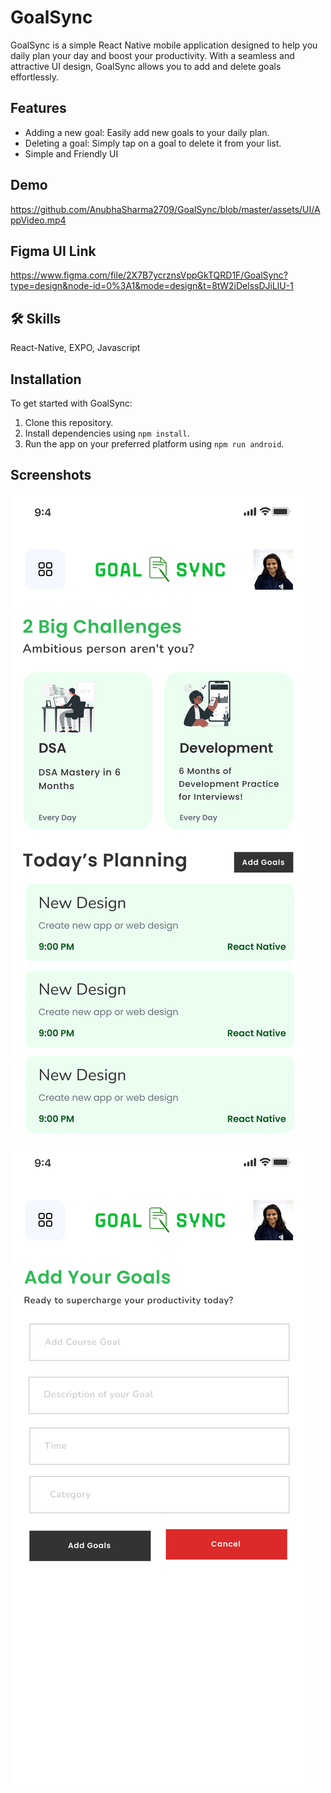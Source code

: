 
# GoalSync

GoalSync is a simple React Native mobile application designed to help you daily plan your day and boost your productivity. With a seamless and attractive UI design, GoalSync allows you to add and delete goals effortlessly.



## Features

- Adding a new goal: Easily add new goals to your daily plan.
- Deleting a goal: Simply tap on a goal to delete it from your list.
- Simple and Friendly UI

## Demo
https://github.com/AnubhaSharma2709/GoalSync/blob/master/assets/UI/AppVideo.mp4

## Figma UI Link
https://www.figma.com/file/2X7B7ycrznsVppGkTQRD1F/GoalSync?type=design&node-id=0%3A1&mode=design&t=8tW2iDelssDJiLlU-1

## 🛠 Skills
React-Native, EXPO, Javascript

## Installation
To get started with GoalSync:

1. Clone this repository.
2. Install dependencies using `npm install`.
3. Run the app on your preferred platform using `npm run android`.

## Screenshots

![App Screenshot](https://github.com/AnubhaSharma2709/GoalSync/blob/master/assets/UI/HomeScreen.png?raw=true)

![App Screenshot](https://github.com/AnubhaSharma2709/GoalSync/blob/master/assets/UI/HomeScreen-1.png?raw=true)

